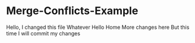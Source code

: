 # Merge-Conflicts-Example

Hello, I changed this file
Whatever
Hello Home
More changes here
But this time I will commit my changes
